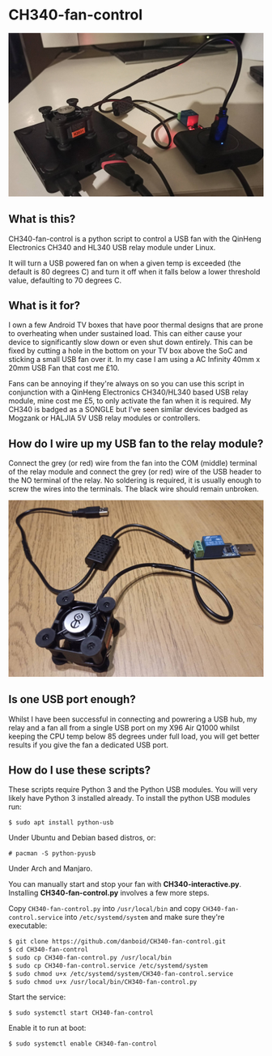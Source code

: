 # CH340-fan-control

![X96 Air with an AC Infinity USB fan](https://github.com/danboid/CH340-fan-control/blob/main/X96-Air+fan.jpg)


## What is this?

CH340-fan-control is a python script to control a USB fan with the QinHeng Electronics CH340 and HL340 USB relay module under Linux.

It will turn a USB powered fan on when a given temp is exceeded (the default is 80 degrees C) and turn it off when it falls below a lower threshold value, defaulting to 70 degrees C.


## What is it for?

I own a few Android TV boxes that have poor thermal designs that are prone to overheating when under sustained load. This can either cause your device to significantly slow down or even shut down entirely. This can be fixed by cutting a hole in the bottom on your TV box above the SoC and sticking a small USB fan over it. In my case I am using a AC Infinity 40mm x 20mm USB Fan that cost me £10.

Fans can be annoying if they're always on so you can use this script in conjunction with a QinHeng Electronics CH340/HL340 based USB relay module, mine cost me £5, to only activate the fan when it is required. My CH340 is badged as a SONGLE but I've seen similar devices badged as Mogzank or HALJIA 5V USB relay modules or controllers.


## How do I wire up my USB fan to the relay module?

Connect the grey (or red) wire from the fan into the COM (middle) terminal of the relay module and connect the grey (or red) wire of the USB header to the NO terminal of the relay. No soldering is required, it is usually enough to screw the wires into the terminals. The black wire should remain unbroken.

![Relay and USB fan](https://github.com/danboid/CH340-fan-control/blob/main/CH340+fan.jpg)


## Is one USB port enough?

Whilst I have been successful in connecting and powrering a USB hub, my relay and a fan all from a single USB port on my X96 Air Q1000 whilst keeping the CPU temp below 85 degrees under full load, you will get better results if you give the fan a dedicated USB port.


## How do I use these scripts?

These scripts require Python 3 and the Python USB modules. You will very likely have Python 3 installed already. To install the python USB modules run:

```
$ sudo apt install python-usb
```
Under Ubuntu and Debian based distros, or:

```
# pacman -S python-pyusb
```

Under Arch and Manjaro.

You can manually start and stop your fan with **CH340-interactive.py**. Installing **CH340-fan-control.py** involves a few more steps.

Copy `CH340-fan-control.py` into `/usr/local/bin` and copy `CH340-fan-control.service` into `/etc/systemd/system` and make sure they're executable:

```
$ git clone https://github.com/danboid/CH340-fan-control.git
$ cd CH340-fan-control
$ sudo cp CH340-fan-control.py /usr/local/bin
$ sudo cp CH340-fan-control.service /etc/systemd/system
$ sudo chmod u+x /etc/systemd/system/CH340-fan-control.service
$ sudo chmod u+x /usr/local/bin/CH340-fan-control.py
```

Start the service:

```
$ sudo systemctl start CH340-fan-control
```

Enable it to run at boot:

```
$ sudo systemctl enable CH340-fan-control
``` 

